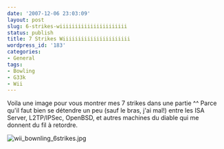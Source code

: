 ```yaml
---
date: '2007-12-06 23:03:09'
layout: post
slug: 6-strikes-wiiiiiiiiiiiiiiiiiiiiii
status: publish
title: 7 Strikes Wiiiiiiiiiiiiiiiiiiiiii
wordpress_id: '183'
categories:
- General
tags:
- Bowling
- G33k
- Wii
---
```


Voila une image pour vous montrer mes 7 strikes dans une partie ^^ Parce qu'il faut bien se détendre un peu (sauf le bras, j'ai mal!) entre les ISA Server, L2TP/IPSec, OpenBSD, et autres machines du diable qui me donnent du fil à retordre.

![wii_bownling_6strikes.jpg](http://www.zenithar.org/wp-content/uploads/wii_bownling_6strikes.jpg)
